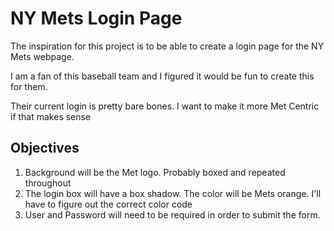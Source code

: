# NY Mets Login Page


The inspiration for this project is to be able to create a login page for the NY Mets webpage.

I am a fan of this baseball team and I figured it would be fun to create this for them. 

Their current login is pretty bare bones. I want to make it more Met Centric if that makes sense 



## Objectives

1. Background will be the Met logo. Probably boxed and repeated throughout
1. The login box will have a box shadow. The color will be Mets orange. I'll have to figure out the correct color code
1. User and Password will need to be required in order to submit the form.

